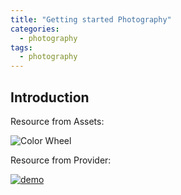 ```yaml
---
title: "Getting started Photography"
categories:
  - photography
tags:
  - photography
---
```


## Introduction

Resource from Assets:

![Color Wheel]({{site.url}}/assets/posts/2022-08-30-getting-started-photography/color-wheel.jpg)

Resource from Provider:

[![demo](https://live.staticflickr.com/65535/52321296932_a3c227fa72_b.jpg)](https://www.flickr.com/photos/digmax/52321296932/in/dateposted-public/)